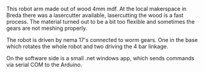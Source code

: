 

This robot arm made out of wood 4mm mdf.
At the local makerspace in Breda there was a lasercutter available,
lasercutting the wood is a fast process.
The material turned out to be a bit too flexible and sometimes the gears are not meshing properly.

The robot is driven by nema 17's connected to worm gears.
One in the base which rotates the whole robot and two driving the 4 bar linkage.

On the software side is a small .net windows app, which sends commands via serial COM to the Arduino.
